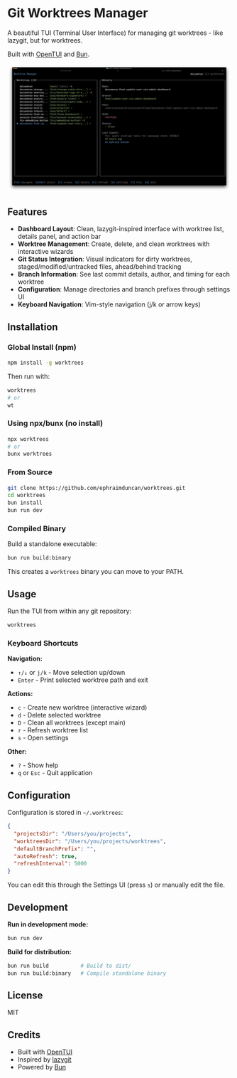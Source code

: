 # Git Worktrees Manager

A beautiful TUI (Terminal User Interface) for managing git worktrees - like lazygit, but for worktrees.

Built with [OpenTUI](https://github.com/sst/opentui) and [Bun](https://bun.sh).

![Screenshot](./assets/screenshot.png)

## Features

- **Dashboard Layout**: Clean, lazygit-inspired interface with worktree list, details panel, and action bar
- **Worktree Management**: Create, delete, and clean worktrees with interactive wizards
- **Git Status Integration**: Visual indicators for dirty worktrees, staged/modified/untracked files, ahead/behind tracking
- **Branch Information**: See last commit details, author, and timing for each worktree
- **Configuration**: Manage directories and branch prefixes through settings UI
- **Keyboard Navigation**: Vim-style navigation (j/k or arrow keys)

## Installation

### Global Install (npm)

```bash
npm install -g worktrees
```

Then run with:

```bash
worktrees
# or
wt
```

### Using npx/bunx (no install)

```bash
npx worktrees
# or
bunx worktrees
```

### From Source

```bash
git clone https://github.com/ephraimduncan/worktrees.git
cd worktrees
bun install
bun run dev
```

### Compiled Binary

Build a standalone executable:

```bash
bun run build:binary
```

This creates a `worktrees` binary you can move to your PATH.

## Usage

Run the TUI from within any git repository:

```bash
worktrees
```

### Keyboard Shortcuts

**Navigation:**

- `↑/↓` or `j/k` - Move selection up/down
- `Enter` - Print selected worktree path and exit

**Actions:**

- `c` - Create new worktree (interactive wizard)
- `d` - Delete selected worktree
- `D` - Clean all worktrees (except main)
- `r` - Refresh worktree list
- `s` - Open settings

**Other:**

- `?` - Show help
- `q` or `Esc` - Quit application

## Configuration

Configuration is stored in `~/.worktrees`:

```json
{
  "projectsDir": "/Users/you/projects",
  "worktreesDir": "/Users/you/projects/worktrees",
  "defaultBranchPrefix": "",
  "autoRefresh": true,
  "refreshInterval": 5000
}
```

You can edit this through the Settings UI (press `s`) or manually edit the file.

## Development

**Run in development mode:**

```bash
bun run dev
```

**Build for distribution:**

```bash
bun run build          # Build to dist/
bun run build:binary   # Compile standalone binary
```

## License

MIT

## Credits

- Built with [OpenTUI](https://github.com/sst/opentui)
- Inspired by [lazygit](https://github.com/jesseduffield/lazygit)
- Powered by [Bun](https://bun.sh)
